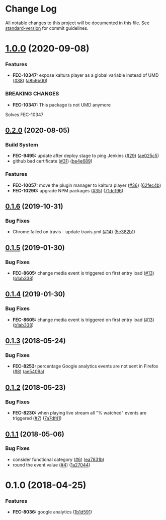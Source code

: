 # Change Log

All notable changes to this project will be documented in this file. See [standard-version](https://github.com/conventional-changelog/standard-version) for commit guidelines.

<a name="1.0.0"></a>
# [1.0.0](https://github.com/kaltura/playkit-js-google-analytics/compare/v0.2.0...v1.0.0) (2020-09-08)


### Features

* **FEC-10347:** expose kaltura player as a global variable instead of UMD ([#38](https://github.com/kaltura/playkit-js-google-analytics/issues/38)) ([a859b00](https://github.com/kaltura/playkit-js-google-analytics/commit/a859b00))


### BREAKING CHANGES

* **FEC-10347:** This package is not UMD anymore

Solves FEC-10347



## [0.2.0](https://github.com/kaltura/playkit-js-google-analytics/compare/v0.1.6...v0.2.0) (2020-08-05)


### Build System

* **FEC-9495:** update after deploy stage to ping Jenkins ([#29](https://github.com/kaltura/playkit-js-google-analytics/issues/29)) ([ae025c5](https://github.com/kaltura/playkit-js-google-analytics/commit/ae025c5))
* github bad certificate ([#31](https://github.com/kaltura/playkit-js-google-analytics/issues/31)) ([be4e689](https://github.com/kaltura/playkit-js-google-analytics/commit/be4e689))


### Features

* **FEC-10057:** move the plugin manager to kaltura player ([#36](https://github.com/kaltura/playkit-js-google-analytics/issues/36)) ([62fec4b](https://github.com/kaltura/playkit-js-google-analytics/commit/62fec4b))
* **FEC-10290:** upgrade NPM packages ([#35](https://github.com/kaltura/playkit-js-google-analytics/issues/35)) ([71dc196](https://github.com/kaltura/playkit-js-google-analytics/commit/71dc196))



<a name="0.1.6"></a>
## [0.1.6](https://github.com/kaltura/playkit-js-google-analytics/compare/v0.1.5...v0.1.6) (2019-10-31)


### Bug Fixes

* Chrome failed on travis - update travis.yml ([#14](https://github.com/kaltura/playkit-js-google-analytics/issues/14)) ([5e382b1](https://github.com/kaltura/playkit-js-google-analytics/commit/5e382b1))



<a name="0.1.5"></a>
## [0.1.5](https://github.com/kaltura/playkit-js-google-analytics/compare/v0.1.3...v0.1.5) (2019-01-30)


### Bug Fixes

* **FEC-8605:** change media event is triggered on first entry load ([#13](https://github.com/kaltura/playkit-js-google-analytics/issues/13)) ([b1ab338](https://github.com/kaltura/playkit-js-google-analytics/commit/b1ab338))



<a name="0.1.4"></a>
## [0.1.4](https://github.com/kaltura/playkit-js-google-analytics/compare/v0.1.3...v0.1.4) (2019-01-30)


### Bug Fixes

* **FEC-8605:** change media event is triggered on first entry load ([#13](https://github.com/kaltura/playkit-js-google-analytics/issues/13)) ([b1ab338](https://github.com/kaltura/playkit-js-google-analytics/commit/b1ab338))



<a name="0.1.3"></a>
## [0.1.3](https://github.com/kaltura/playkit-js-google-analytics/compare/v0.1.2...v0.1.3) (2018-05-24)


### Bug Fixes

* **FEC-8253:** percentage Google analytics events are not sent in Firefox ([#8](https://github.com/kaltura/playkit-js-google-analytics/issues/8)) ([ae5409a](https://github.com/kaltura/playkit-js-google-analytics/commit/ae5409a))



<a name="0.1.2"></a>
## [0.1.2](https://github.com/kaltura/playkit-js-google-analytics/compare/v0.1.1...v0.1.2) (2018-05-23)


### Bug Fixes

* **FEC-8230:** when playing live stream all "% watched" events are triggered ([#7](https://github.com/kaltura/playkit-js-google-analytics/issues/7)) ([7a7df41](https://github.com/kaltura/playkit-js-google-analytics/commit/7a7df41))



<a name="0.1.1"></a>
## [0.1.1](https://github.com/kaltura/playkit-js-google-analytics/compare/v0.1.0...v0.1.1) (2018-05-06)


### Bug Fixes

* consider functional category ([#6](https://github.com/kaltura/playkit-js-google-analytics/issues/6)) ([ea7831b](https://github.com/kaltura/playkit-js-google-analytics/commit/ea7831b))
* round the event value ([#4](https://github.com/kaltura/playkit-js-google-analytics/issues/4)) ([1a27044](https://github.com/kaltura/playkit-js-google-analytics/commit/1a27044))



<a name="0.1.0"></a>
# 0.1.0 (2018-04-25)


### Features

* **FEC-8036:** google analytics ([1b1d591](https://github.com/kaltura/playkit-js-google-analytics/commit/1b1d591))
